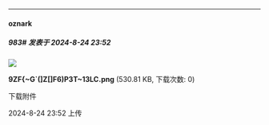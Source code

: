 ﻿
*****

####  oznark  
##### 983#       发表于 2024-8-24 23:52

<img src="https://img.saraba1st.com/forum/202408/24/085216i01100lmlygyp70s.png" referrerpolicy="no-referrer">

<strong>9ZF{~G`(]Z[]F6)P3T~13LC.png</strong> (530.81 KB, 下载次数: 0)

下载附件

2024-8-24 23:52 上传


